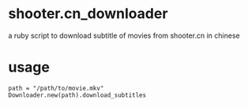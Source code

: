 shooter.cn_downloader
=====================

a ruby script to download subtitle of movies from shooter.cn in chinese


usage
=====================

    path = "/path/to/movie.mkv"
    Downloader.new(path).download_subtitles

